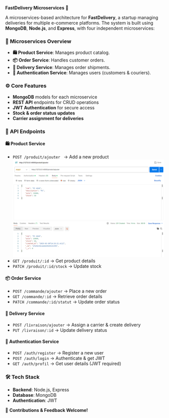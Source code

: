 **FastDelivery Microservices** 🚀  

A microservices-based architecture for **FastDelivery**, a startup managing deliveries for multiple e-commerce platforms. The system is built using **MongoDB**, **Node.js**, and **Express**, with four independent microservices:  

### 📌 **Microservices Overview**  
- **🛍️ Product Service**: Manages product catalog.  
- **📦 Order Service**: Handles customer orders.  
- **🚚 Delivery Service**: Manages order shipments.  
- **🔐 Authentication Service**: Manages users (customers & couriers).  

### ⚙️ **Core Features**  
- **MongoDB** models for each microservice  
- **REST API** endpoints for CRUD operations  
- **JWT Authentication** for secure access  
- **Stock & order status updates**  
- **Carrier assignment for deliveries**  

### 📂 **API Endpoints**  

#### **🛍️ Product Service**  
- `POST /produit/ajouter ` → Add a new product
  <img src="img/ajouter_produit.png">
- `GET /produit/:id` → Get product details  
- `PATCH /produit/:id/stock` → Update stock  

#### **📦 Order Service**  
- `POST /commande/ajouter` → Place a new order  
- `GET /commande/:id` → Retrieve order details  
- `PATCH /commande/:id/statut` → Update order status  

#### **🚚 Delivery Service**  
- `POST /livraison/ajouter` → Assign a carrier & create delivery  
- `PUT /livraison/:id` → Update delivery status  

#### **🔐 Authentication Service**  
- `POST /auth/register` → Register a new user  
- `POST /auth/login` → Authenticate & get JWT  
- `GET /auth/profil` → Get user details (JWT required)  

### 🛠 **Tech Stack**  
- **Backend**: Node.js, Express  
- **Database**: MongoDB  
- **Authentication**: JWT   

🚀 **Contributions & Feedback Welcome!**

